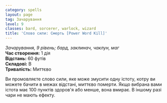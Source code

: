 ```yaml
---
category: spells
layout: page
tag: Зачарування
level: 9
classes: bard, sorcerer, warlock, wizard
title: 'Слово сили: Смерть [Power Word Kill]'
---
```


_Зачарування, 9 рівень; бард, заклинач, чаклун, маг_    
**Час створення:** 1 дія    
**Відстань:** 60 футів    
**Складові:** В    
**Тривалість:** Миттєво    

Ви промовляєте слово сили, яке може змусити одну істоту, котру ви можете бачити в межах відстані, миттєво померти. Якщо вибрана вами істота має 100 пунктів здоров'я або менше, вона вмирає. В іншому разі чари не мають ефекту.
